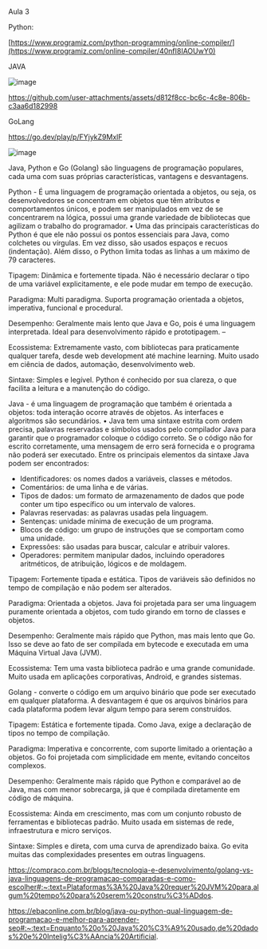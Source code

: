 Aula 3 

Python: 

[https://www.programiz.com/python-programming/online-compiler/](https://www.programiz.com/online-compiler/40nfI8IAOUwY0)




JAVA 

![image](https://replit.com/join/ddvotzwpkp-gabisantopietro)


https://github.com/user-attachments/assets/d812f8cc-bc6c-4c8e-806b-c3aa6d182998

GoLang

https://go.dev/play/p/FYjykZ9MxlF


![image](https://github.com/user-attachments/assets/cdfd3b24-ff83-47c9-a1c3-06fe3288e4e8)

Java, Python e Go (Golang) são linguagens de programação populares, cada uma com suas próprias características, vantagens e desvantagens.

Python - É uma linguagem de programação orientada a objetos, ou seja, os desenvolvedores se concentram em objetos que têm atributos e comportamentos únicos, e podem ser manipulados em vez de se concentrarem na lógica, possui uma grande variedade de bibliotecas que agilizam o trabalho do programador.
•	Uma das principais características do Python é que ele não possui os pontos essenciais para Java, como colchetes ou vírgulas. Em vez disso, são usados espaços e recuos (indentação). Além disso, o Python limita todas as linhas a um máximo de 79 caracteres.

Tipagem: Dinâmica e fortemente tipada. Não é necessário declarar o tipo de uma variável explicitamente, e ele pode mudar em tempo de execução. 

Paradigma: Multi paradigma. Suporta programação orientada a objetos, imperativa, funcional e procedural. 

Desempenho: Geralmente mais lento que Java e Go, pois é uma linguagem interpretada. Ideal para desenvolvimento rápido e prototipagem. –

Ecossistema: Extremamente vasto, com bibliotecas para praticamente qualquer tarefa, desde web development até machine learning. Muito usado em ciência de dados, automação, desenvolvimento web. 

Sintaxe: Simples e legível. Python é conhecido por sua clareza, o que facilita a leitura e a manutenção do código. 



Java - é uma linguagem de programação que também é orientada a objetos: toda interação ocorre através de objetos. As interfaces e algoritmos são secundários.
•	Java tem uma sintaxe estrita com ordem precisa, palavras reservadas e símbolos usados pelo compilador Java para garantir que o programador coloque o código correto. Se o código não for escrito corretamente, uma mensagem de erro será fornecida e o programa não poderá ser executado. Entre os principais elementos da sintaxe Java podem ser encontrados:

- Identificadores: os nomes dados a variáveis, classes e métodos.
- Comentários: de uma linha e de várias.
- Tipos de dados: um formato de armazenamento de dados que pode conter um tipo específico ou um intervalo de valores.
- Palavras reservadas: as palavras usadas pela linguagem.
- Sentenças: unidade mínima de execução de um programa.
- Blocos de código: um grupo de instruções que se comportam como uma unidade.
- Expressões: são usadas para buscar, calcular e atribuir valores.
- Operadores: permitem manipular dados, incluindo operadores aritméticos, de atribuição, lógicos e de moldagem.



Tipagem: Fortemente tipada e estática. Tipos de variáveis são definidos no tempo de compilação e não podem ser alterados. 

Paradigma: Orientada a objetos. Java foi projetada para ser uma linguagem puramente orientada a objetos, com tudo girando em torno de classes e objetos. 

Desempenho: Geralmente mais rápido que Python, mas mais lento que Go. Isso se deve ao fato de ser compilada em bytecode e executada em uma Máquina Virtual Java (JVM). 

Ecossistema: Tem uma vasta biblioteca padrão e uma grande comunidade. Muito usada em aplicações corporativas, Android, e grandes sistemas. 

 
Golang - converte o código em um arquivo binário que pode ser executado em qualquer plataforma. A desvantagem é que os arquivos binários para cada plataforma podem levar algum tempo para serem construídos.


Tipagem: Estática e fortemente tipada. Como Java, exige a declaração de tipos no tempo de compilação. 

Paradigma: Imperativa e concorrente, com suporte limitado a orientação a objetos. Go foi projetada com simplicidade em mente, evitando conceitos complexos. 

Desempenho: Geralmente mais rápido que Python e comparável ao de Java, mas com menor sobrecarga, já que é compilada diretamente em código de máquina. 

Ecossistema: Ainda em crescimento, mas com um conjunto robusto de ferramentas e bibliotecas padrão. Muito usada em sistemas de rede, infraestrutura e micro serviços. 

Sintaxe: Simples e direta, com uma curva de aprendizado baixa. Go evita muitas das complexidades presentes em outras linguagens. 


https://compraco.com.br/blogs/tecnologia-e-desenvolvimento/golang-vs-java-linguagens-de-programacao-comparadas-e-como-escolher#:~:text=Plataformas%3A%20Java%20requer%20JVM%20para,algum%20tempo%20para%20serem%20constru%C3%ADdos.


https://ebaconline.com.br/blog/java-ou-python-qual-linguagem-de-programacao-e-melhor-para-aprender-seo#:~:text=Enquanto%20o%20Java%20%C3%A9%20usado,de%20dados%20e%20Intelig%C3%AAncia%20Artificial.

